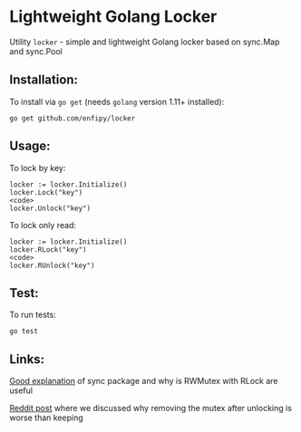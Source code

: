 # Lightweight Golang Locker

Utility `locker` - simple and lightweight Golang locker based on sync.Map and sync.Pool

## Installation:

To install via `go get` (needs `golang` version 1.11+ installed):

```
go get github.com/enfipy/locker
```

## Usage:

To lock by key:

```
locker := locker.Initialize()
locker.Lock("key")
<code>
locker.Unlock("key")
```

To lock only read:

```
locker := locker.Initialize()
locker.RLock("key")
<code>
locker.RUnlock("key")
```

## Test:

To run tests:

```
go test
```

## Links:

[Good explanation](https://stackoverflow.com/a/19168242/10052381) of sync package and why is RWMutex with RLock are useful

[Reddit post](https://www.reddit.com/r/golang/comments/a9j0we/enfipylocker_lightweight_named_locker_based_on/) where we discussed why removing the mutex after unlocking is worse than keeping
